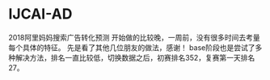 # IJCAI-AD
2018阿里妈妈搜索广告转化预测
开始做的比较晚，一周前，没有很多时间去考量每个具体的特征。
先是看了其他几位朋友的做法，感谢！
base阶段也是尝试了多种解决方法，排名一直比较低，切换数据之后，初赛排名352，复赛第一天排名27。
